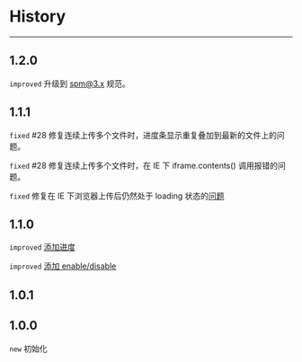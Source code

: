 # History

---

## 1.2.0

`improved` 升级到 spm@3.x 规范。

## 1.1.1

`fixed` #28 修复连续上传多个文件时，进度条显示重复叠加到最新的文件上的问题。

`fixed` #28 修复连续上传多个文件时，在 IE 下 iframe.contents() 调用报错的问题。

`fixed` 修复在 IE 下浏览器上传后仍然处于 loading 状态的[问题](https://github.com/blueimp/jQuery-File-Upload/blob/9.5.6/js/jquery.iframe-transport.js#L102)

## 1.1.0

`improved` [添加进度](https://github.com/aralejs/upload/issues/23)

`improved` [添加 enable/disable](https://github.com/aralejs/upload/pull/25)

## 1.0.1



## 1.0.0

`new` 初始化
